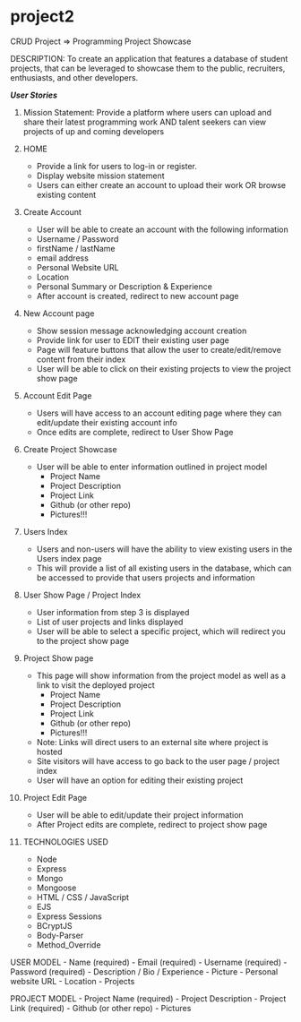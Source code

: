 # project2
CRUD Project => Programming Project Showcase

DESCRIPTION: To create an application that features a database of student projects, that can be leveraged to showcase them to the public, recruiters, enthusiasts, and other developers. 

***User Stories***
1) Mission Statement: Provide a platform where users can upload and share their latest programming work AND talent seekers can view projects of up and coming developers

2) HOME 
    - Provide a link for users to log-in or register. 
    - Display website mission statement 
    - Users can either create an account to upload their work OR browse existing content
        
3) Create Account
    - User will be able to create an account with the following information
    - Username / Password
    - firstName / lastName
    - email address
    - Personal Website URL
    - Location
    - Personal Summary or Description & Experience
    - After account is created, redirect to new account page
        
4) New Account page 
    - Show session message acknowledging account creation
    - Provide link for user to EDIT their existing user page
    - Page will feature buttons that allow the user to create/edit/remove content from their index
    - User will be able to click on their existing projects to view the project show page
    
5) Account Edit Page
    - Users will have access to an account editing page where they can edit/update their existing account info
    - Once edits are complete, redirect to User Show Page
    
6) Create Project Showcase
    - User will be able to enter information outlined in project model
        - Project Name
        - Project Description
        - Project Link
        - Github (or other repo)
        - Pictures!!!

7) Users Index
    - Users and non-users will have the ability to view existing users in the Users index page
    - This will provide a list of all existing users in the database, which can be accessed to provide that users projects and information
        
8) User Show Page / Project Index
    - User information from step 3 is displayed
    - List of user projects and links displayed
    - User will be able to select a specific project, which will redirect you to the project show page

9) Project Show page
    - This page will show information from the project model as well as a link to visit the deployed project
        - Project Name
        - Project Description
        - Project Link
        - Github (or other repo)
        - Pictures!!!
    - Note: Links will direct users to an external site where project is hosted
    - Site visitors will have access to go back to the user page / project index
    - User will have an option for editing their existing project
    
10) Project Edit Page
    - User will be able to edit/update their project information
    - After Project edits are complete, redirect to project show page
    
11) TECHNOLOGIES USED
    - Node
    - Express
    - Mongo
    - Mongoose
    - HTML / CSS / JavaScript
    - EJS
    - Express Sessions
    - BCryptJS
    - Body-Parser
    - Method_Override
    
    
USER MODEL
    - Name (required)
    - Email (required)
    - Username (required)
    - Password (required)
    - Description / Bio / Experience
    - Picture 
    - Personal website URL
    - Location
    - Projects
    
PROJECT MODEL
    - Project Name (required)
    - Project Description
    - Project Link (required)
    - Github (or other repo)
    - Pictures 



